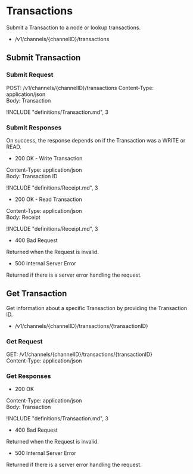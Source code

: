 # Transactions

Submit a Transaction to a node or lookup transactions.

- /v1/channels/{channelID}/transactions

## Submit Transaction

### Submit Request

POST: /v1/channels/{channelID}/transactions
Content-Type: application/json  
Body: Transaction

!INCLUDE "definitions/Transaction.md", 3

### Submit Responses

On success, the response depends on if the Transaction was a WRITE or READ.

- 200 OK - Write Transaction

Content-Type: application/json  
Body: Transaction ID

!INCLUDE "definitions/Receipt.md", 3

- 200 OK - Read Transaction

Content-Type: application/json  
Body: Receipt

!INCLUDE "definitions/Receipt.md", 3

- 400 Bad Request

Returned when the Request is invalid.

- 500 Internal Server Error

Returned if there is a server error handling the request.

## Get Transaction

Get information about a specific Transaction by providing the Transaction ID.

- /v1/channels/{channelID}/transactions/{transactionID}

### Get Request

GET: /v1/channels/{channelID}/transactions/{transactionID}  
Content-Type: application/json  

### Get Responses

- 200 OK

Content-Type: application/json  
Body: Transaction

!INCLUDE "definitions/Transaction.md", 3

- 400 Bad Request

Returned when the Request is invalid.

- 500 Internal Server Error

Returned if there is a server error handling the request.
